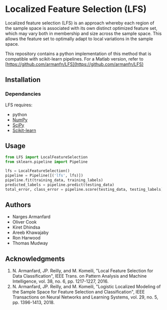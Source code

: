 # Localized Feature Selection (LFS)

Localized feature selection (LFS) is an approach whereby each region of the sample space is associated with its own distinct optimized feature set, which may vary both in membership and size across the sample space. This allows the feature set to optimally adapt to local variations in the sample space.

This repository contains a python implementation of this method that is compatible with scikit-learn pipelines. For a Matlab version, refer to [https://github.com/armanfn/LFS](https://github.com/armanfn/LFS)

## Installation

### Dependancies
LFS requires:
*  python
* [NumPy](https://numpy.org/)
* [SciPy](https://www.scipy.org/)
* [Scikit-learn](https://scikit-learn.org/stable/index.html)

## Usage

```python
from LFS import LocalFeatureSelection
from sklearn.pipeline import Pipeline

lfs = LocalFeatureSelection()
pipeline = Pipeline([('lfs', lfs)])
pipeline.fit(training_data, training_labels)
predicted_labels = pipeline.predict(testing_data)
total_error, class_error = pipeline.score(testing_data, testing_labels)
```

## Authors
*  Narges Armanfard
*  Oliver Cook
*  Kiret Dhindsa
*  Areeb Khawajaby
*  Ron Harwood
*  Thomas Mudway

## Acknowledgments

1. N. Armanfard, JP. Reilly, and M. Komeili, "Local Feature Selection for Data Classification", IEEE Trans. on Pattern Analysis and Machine Intelligence, vol. 38, no. 6, pp. 1217-1227, 2016.
2. N. Armanfard, JP. Reilly, and M. Komeili, "Logistic Localized Modeling of the Sample Space for Feature Selection and Classification", IEEE Transactions on Neural Networks and Learning Systems, vol. 29, no. 5, pp. 1396-1413, 2018.
